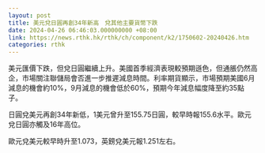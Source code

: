 ```yaml
---
layout: post
title: 美元兌日圓再創34年新高　兌其他主要貨幣下跌
date: 2024-04-26 06:46:03.000000000 +08:00
link: https://news.rthk.hk/rthk/ch/component/k2/1750602-20240426.htm
categories: rthk
---
```


美元匯價下跌，但兌日圓繼續上升。美國首季經濟表現較預期遜色，但通脹仍然高企，市場關注聯儲局會否進一步推遲減息時間。利率期貨顯示，市場預期美國6月減息的機會約10%，9月減息的機會低於60%，預期今年減息幅度降至約35點子。

日圓兌美元再創34年新低，1美元曾升至155.75日圓，較早時報155.6水平。歐元兌日圓亦觸及16年高位。

歐元兌美元較早時升至1.073，英鎊兌美元報1.251左右。
